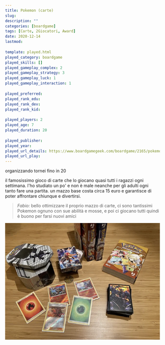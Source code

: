 ```yaml
---
title: Pokemon (carte)
slug: 
description: ""
categories: [boardgame]
tags: [Carte, 2Giocatori, Award]
date: 2020-12-14
lastmod: 

template: played.html
played_category: boardgame
played_skills: []
played_gameplay_complex: 2
played_gameplay_strategy: 3
played_gameplay_luck: 1
played_gameplay_interaction: 1

played_preferred: 
played_rank_edu: 
played_rank_dev: 
played_rank_kid: 

played_players: 2
played_age: 7
played_duration: 20

played_publisher: 
played_year: 
played_url_details: https://www.boardgamegeek.com/boardgame/2165/pokemon-trading-card-game
played_url_play: 
---
```


organizzando tornei fino in 20

il famosissimo gioco di carte che lo giocano quasi tutti i ragazzi ogni settimana.
l'ho studiato un po' e non è male neanche per gli adulti ogni tanto fare una partita. un mazzo base costa circa 15 euro e garantisce di poter affrontare chiunque e divertirsi.

> *Fabio:*
> bello ottimizzare il proprio mazzo di carte, ci sono tantissimi Pokemon ognuno con sue abilità e mosse, e poi ci giocano tutti quindi è buono per farsi nuovi amici


![](img/pokemon.webp)

